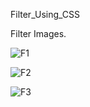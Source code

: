 Filter_Using_CSS

Filter Images.

![F1](https://github.com/DeveshDeore/Filter/assets/156818249/48a23a8b-1488-446e-af5e-5ee3ba0e547c)

![F2](https://github.com/DeveshDeore/Filter/assets/156818249/55389c5a-a486-4a76-886e-15e44ec71fca)

![F3](https://github.com/DeveshDeore/Filter/assets/156818249/b9ddad8e-3d06-4ad1-acb2-343a1efdd41d)


